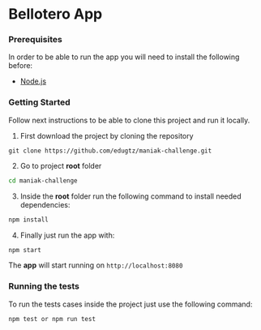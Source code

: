 # Bellotero App

### Prerequisites

In order to be able to run the app you will need to install the following before:

 - [Node.js](https://nodejs.org/en/)


### Getting Started
Follow next instructions to be able to clone this project and run it locally.

1. First download the project by cloning the repository
```
git clone https://github.com/edugtz/maniak-challenge.git
```

2. Go to project **root** folder
```bash
cd maniak-challenge
```

3. Inside the **root** folder run the following command to install needed dependencies:
```bash
npm install
```

4. Finally just run the app with:
```bash
npm start
```

The **app** will start running on `http://localhost:8080`

### Running the tests

To run the tests cases inside the project just use the following command:

```
npm test or npm run test
```
